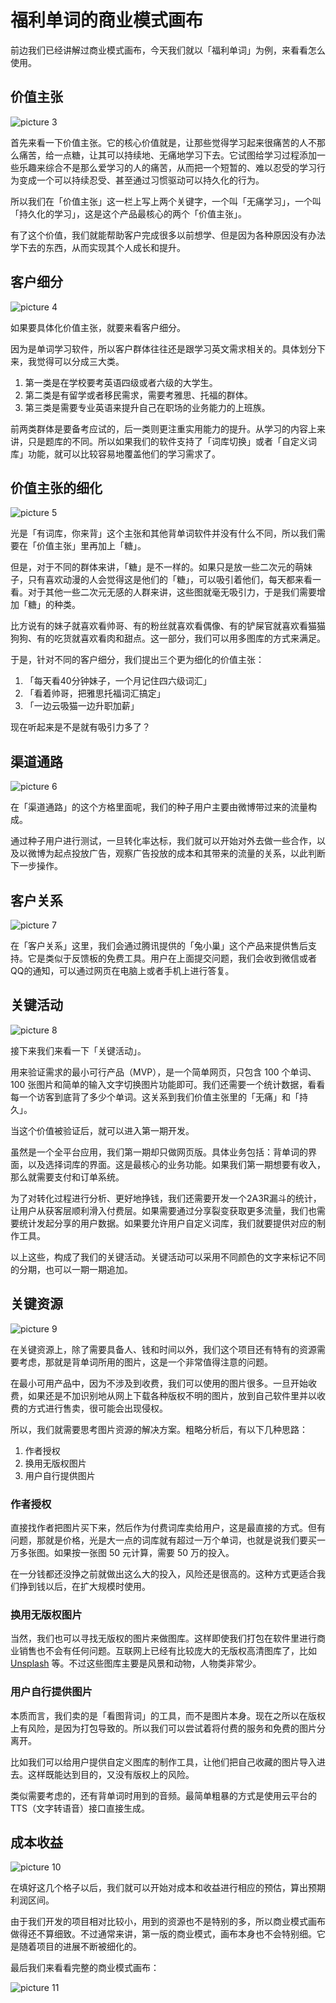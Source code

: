 # 福利单词的商业模式画布

前边我们已经讲解过商业模式画布，今天我们就以「福利单词」为例，来看看怎么使用。

## 价值主张

![picture 3](images/cc1b6de8d096122e940d918cdcd55a861703ba4ef8145bb9432cd545ffc7c0a4.png)  

首先来看一下价值主张。它的核心价值就是，让那些觉得学习起来很痛苦的人不那么痛苦，给一点糖，让其可以持续地、无痛地学习下去。它试图给学习过程添加一些乐趣来综合不是那么爱学习的人的痛苦，从而把一个短暂的、难以忍受的学习行为变成一个可以持续忍受、甚至通过习惯驱动可以持久化的行为。

所以我们在「价值主张」这一栏上写上两个关键字，一个叫「无痛学习」，一个叫「持久化的学习」，这是这个产品最核心的两个「价值主张」。

有了这个价值，我们就能帮助客户完成很多以前想学、但是因为各种原因没有办法学下去的东西，从而实现其个人成长和提升。

## 客户细分

![picture 4](images/e6b3f0d14c85c8a069a92c85afb3a1e06806bd65e244cf616e1e7ce7ce4a472c.png)  

如果要具体化价值主张，就要来看客户细分。

因为是单词学习软件，所以客户群体往往还是跟学习英文需求相关的。具体划分下来，我觉得可以分成三大类。

1. 第一类是在学校要考英语四级或者六级的大学生。
1. 第二类是有留学或者移民需求，需要考雅思、托福的群体。
1. 第三类是需要专业英语来提升自己在职场的业务能力的上班族。

前两类群体是要备考应试的，后一类则更注重实用能力的提升。从学习的内容上来讲，只是题库的不同。所以如果我们的软件支持了「词库切换」或者「自定义词库」功能，就可以比较容易地覆盖他们的学习需求了。

## 价值主张的细化

![picture 5](images/84dd7a1afc00c0c29db15cacba045ea551822d9c0f9bf51db0e10b429fbfe254.png)  

光是「有词库，你来背」这个主张和其他背单词软件并没有什么不同，所以我们需要在「价值主张」里再加上「糖」。

但是，对于不同的群体来讲，「糖」是不一样的。如果只是放一些二次元的萌妹子，只有喜欢动漫的人会觉得这是他们的「糖」，可以吸引着他们，每天都来看一看。对于其他一些二次元无感的人群来讲，这些图就毫无吸引力，于是我们需要增加「糖」的种类。

比方说有的妹子就喜欢看帅哥、有的粉丝就喜欢看偶像、有的铲屎官就喜欢看猫猫狗狗、有的吃货就喜欢看肉和甜点。这一部分，我们可以用多图库的方式来满足。

于是，针对不同的客户细分，我们提出三个更为细化的价值主张：

1. 「每天看40分钟妹子，一个月记住四六级词汇」
2. 「看着帅哥，把雅思托福词汇搞定」
3. 「一边云吸猫一边升职加薪」

现在听起来是不是就有吸引力多了？

## 渠道通路

![picture 6](images/6993c0f0f27d97144b48b2f0c1d3871d4ed628c0aca2d3606567939861779dfd.png)  

在「渠道通路」的这个方格里面呢，我们的种子用户主要由微博带过来的流量构成。

通过种子用户进行测试，一旦转化率达标，我们就可以开始对外去做一些合作，以及以微博为起点投放广告，观察广告投放的成本和其带来的流量的关系，以此判断下一步操作。

## 客户关系

![picture 7](images/fd6b8f048af9ff87d41bfd3e734681ae1c8448254bbc1a31964ce5fca9928e0c.png)  

在「客户关系」这里，我们会通过腾讯提供的「兔小巢」这个产品来提供售后支持。它是类似于反馈板的免费工具。用户在上面提交问题，我们会收到微信或者QQ的通知，可以通过网页在电脑上或者手机上进行答复。

## 关键活动

![picture 8](images/32fe651a8ccd9a282e1e9316812dbec14bb0e8da0cff97ccc3c4cfae91aa0799.png)  

接下来我们来看一下「关键活动」。

用来验证需求的最小可行产品（MVP），是一个简单网页，只包含 100 个单词、100 张图片和简单的输入文字切换图片功能即可。我们还需要一个统计数据，看看每一个访客到底背了多少个单词。这关系到我们价值主张里的「无痛」和「持久」。

当这个价值被验证后，就可以进入第一期开发。

虽然是一个全平台应用，我们第一期却只做网页版。具体业务包括：背单词的界面，以及选择词库的界面。这是最核心的业务功能。如果我们第一期想要有收入，那么就需要支付和订单系统。

为了对转化过程进行分析、更好地挣钱，我们还需要开发一个2A3R漏斗的统计，让用户从获客层顺利滑入付费层。如果需要通过分享裂变获取更多流量，我们也需要统计发起分享的用户数据。如果要允许用户自定义词库，我们就要提供对应的制作工具。

以上这些，构成了我们的关键活动。关键活动可以采用不同颜色的文字来标记不同的分期，也可以一期一期追加。

## 关键资源

![picture 9](images/ff4799c8d584c4b3a101ce2d5048d72705f0a4e7837bf6e28af6c6eadc1c5110.png)  

在关键资源上，除了需要具备人、钱和时间以外，我们这个项目还有特有的资源需要考虑，那就是背单词所用的图片，这是一个非常值得注意的问题。

在最小可用产品中，因为不涉及到收费，我们可以使用的图片很多。一旦开始收费，如果还是不加识别地从网上下载各种版权不明的图片，放到自己软件里并以收费的方式进行售卖，很可能会出现侵权。

所以，我们就需要思考图片资源的解决方案。粗略分析后，有以下几种思路：

1. 作者授权
1. 换用无版权图片
1. 用户自行提供图片

### 作者授权

直接找作者把图片买下来，然后作为付费词库卖给用户，这是最直接的方式。但有问题，那就是价格，光是大一点的词库就有超过一万个单词，也就是说我们要买一万多张图。如果按一张图 50 元计算，需要 50 万的投入。

在一分钱都还没挣之前就做出这么大的投入，风险还是很高的。这种方式更适合我们挣到钱以后，在扩大规模时使用。

### 换用无版权图片

当然，我们也可以寻找无版权的图片来做图库。这样即使我们打包在软件里进行商业销售也不会有任何问题。互联网上已经有比较庞大的无版权高清图库了，比如 [Unsplash](https://unsplash.com/) 等。不过这些图库主要是风景和动物，人物类非常少。

### 用户自行提供图片

本质而言，我们卖的是「看图背词」的工具，而不是图片本身。现在之所以在版权上有风险，是因为打包导致的。所以我们可以尝试着将付费的服务和免费的图片分离开。

比如我们可以给用户提供自定义图库的制作工具，让他们把自己收藏的图片导入进去。这样既能达到目的，又没有版权上的风险。

类似需要考虑的，还有背单词时用到的音频。最简单粗暴的方式是使用云平台的TTS（文字转语音）接口直接生成。

## 成本收益

![picture 10](images/2e137eb997a8f6335feaf2775de47e201fd4ed975f0bf76ec7301eeb4c063c46.png)  

在填好这几个格子以后，我们就可以开始对成本和收益进行相应的预估，算出预期利润区间。

由于我们开发的项目相对比较小，用到的资源也不是特别的多，所以商业模式画布做得还不算细致。不过通常来讲，第一版的商业模式，画布本身也不会特别细。它是随着项目的进展不断被细化的。

最后我们来看看完整的商业模式画布：

![picture 11](images/67cc1dd4b774e8c37968a8d3cd2bb1e4c93fa4e927e2ea752b011a18e5cbca92.png)  
